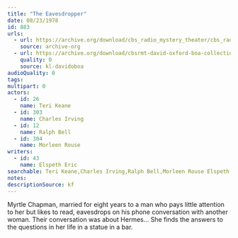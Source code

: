 ```yaml
---
title: "The Eavesdropper"
date: 08/23/1978
id: 883
urls: 
  - url: https://archive.org/download/cbs_radio_mystery_theater/cbs_radio_mystery_theater-0851-0900.zip/cbs_radio_mystery_theater-0851-0900%2Fcbsrmt_0883_the_eavesdropper.mp3
    source: archive-org
  - url: https://archive.org/download/cbsrmt-david-oxford-boa-collection/CBSRMT-780823-0883-Eavesdropper-(32-22)-[2007]-{BoA}.mp3
    quality: 0
    source: kl-davidoboa
audioQuality: 0
tags: 
multipart: 0
actors:  
  - id: 26
    name: Teri Keane  
  - id: 303
    name: Charles Irving  
  - id: 12
    name: Ralph Bell  
  - id: 304
    name: Morleen Rouse
writers:  
  - id: 43
    name: Elspeth Eric
searchable: Teri Keane,Charles Irving,Ralph Bell,Morleen Rouse Elspeth Eric
notes: 
descriptionSource: kf
---
```

Myrtle Chapman, married for eight years to a man who pays little attention to her but likes to read, eavesdrops on his phone conversation with another woman. Their conversation was about Hermes... She finds the answers to the questions in her life in a statue in a bar.